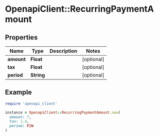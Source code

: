 # OpenapiClient::RecurringPaymentAmount

## Properties

| Name | Type | Description | Notes |
| ---- | ---- | ----------- | ----- |
| **amount** | **Float** |  | [optional] |
| **tax** | **Float** |  | [optional] |
| **period** | **String** |  | [optional] |

## Example

```ruby
require 'openapi_client'

instance = OpenapiClient::RecurringPaymentAmount.new(
  amount: 7,
  tax: 1.4,
  period: P2W
)
```

